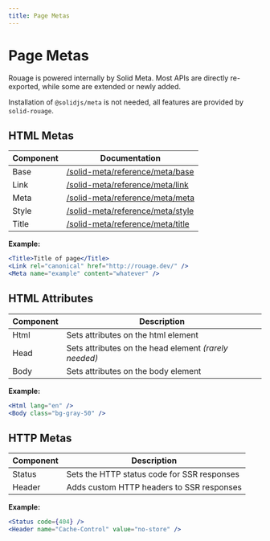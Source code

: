 ```yaml
---
title: Page Metas
---
```


# Page Metas

Rouage is powered internally by Solid Meta. Most APIs are directly re-exported, while some are extended or newly added.

Installation of `@solidjs/meta` is not needed, all features are provided by `solid-rouage`.

## HTML Metas

| Component | Documentation                                                                                |
|-----------|----------------------------------------------------------------------------------------------|
| Base      | [/solid-meta/reference/meta/base](https://docs.solidjs.com/solid-meta/reference/meta/base)   |
| Link      | [/solid-meta/reference/meta/link](https://docs.solidjs.com/solid-meta/reference/meta/link)   |
| Meta      | [/solid-meta/reference/meta/meta](https://docs.solidjs.com/solid-meta/reference/meta/meta)   |
| Style     | [/solid-meta/reference/meta/style](https://docs.solidjs.com/solid-meta/reference/meta/style) |
| Title     | [/solid-meta/reference/meta/title](https://docs.solidjs.com/solid-meta/reference/meta/title) |

**Example:**

```jsx
<Title>Title of page</Title>
<Link rel="canonical" href="http://rouage.dev/" />
<Meta name="example" content="whatever" />
```

## HTML Attributes

| Component | Description                                           |
|-----------|-------------------------------------------------------|
| Html      | Sets attributes on the html element                   |
| Head      | Sets attributes on the head element *(rarely needed)* |
| Body      | Sets attributes on the body element                   |

**Example:**

```jsx
<Html lang="en" />
<Body class="bg-gray-50" />
```

## HTTP Metas

| Component | Description                                 |
|-----------|---------------------------------------------|
| Status    | Sets the HTTP status code for SSR responses |
| Header    | Adds custom HTTP headers to SSR responses   |

**Example:**

```jsx
<Status code={404} />
<Header name="Cache-Control" value="no-store" />
```
